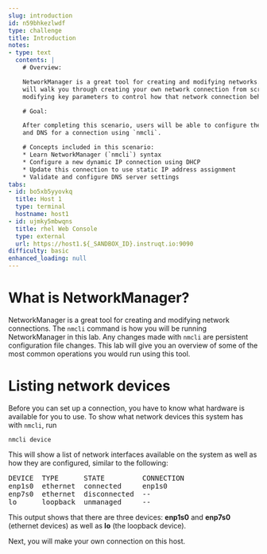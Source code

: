 ```yaml
---
slug: introduction
id: n59bhkezlwdf
type: challenge
title: Introduction
notes:
- type: text
  contents: |
    # Overview:

    NetworkManager is a great tool for creating and modifying networks. This lab
    will walk you through creating your own network connection from scratch and
    modifying key parameters to control how that network connection behaves.

    # Goal:

    After completing this scenario, users will be able to configure the IP, hostname,
    and DNS for a connection using `nmcli`.

    # Concepts included in this scenario:
    * Learn NetworkManager (`nmcli`) syntax
    * Configure a new dynamic IP connection using DHCP
    * Update this connection to use static IP address assignment
    * Validate and configure DNS server settings
tabs:
- id: bo5xb5yyovkq
  title: Host 1
  type: terminal
  hostname: host1
- id: ujmky5mbwqns
  title: rhel Web Console
  type: external
  url: https://host1.${_SANDBOX_ID}.instruqt.io:9090
difficulty: basic
enhanced_loading: null
---
```

What is NetworkManager?
===

NetworkManager is a great tool for creating and modifying network connections.
The `nmcli` command is how you will be running NetworkManager in this lab. Any changes
made with `nmcli` are persistent configuration file changes. This lab will give you an
overview of some of the most common operations you would run using this tool.

Listing network devices
===

Before you can set up a connection, you have to know what hardware
is available for you to use. To show what network devices this system has with
`nmcli`, run

```bash,run
nmcli device
```

This will show a list of network interfaces available on the system as well as
how they are configured, similar to the following:

<pre class=file>
DEVICE  TYPE      STATE         CONNECTION
enp1s0  ethernet  connected     enp1s0
enp7s0  ethernet  disconnected  --
lo      loopback  unmanaged     --                                          --
</pre>

This output shows that there are three devices: __enp1s0__ and __enp7s0__ (ethernet devices)
as well as __lo__ (the loopback device).

Next, you will make your own connection on this host.
